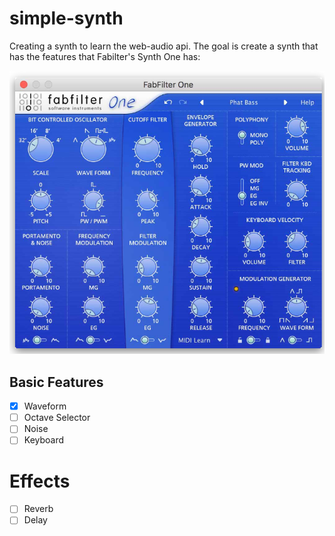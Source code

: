 # simple-synth

Creating a synth to learn the web-audio api. The goal is create a synth that has the features 
that Fabilter's Synth One has:

![image of fabfilter one synth](ff-one.png)


## Basic Features

- [x] Waveform
- [ ] Octave Selector
- [ ] Noise 
- [ ] Keyboard

# Effects 

- [ ] Reverb
- [ ] Delay
